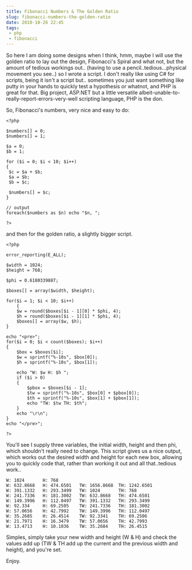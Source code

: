 ---title: Fibonacci Numbers & The Golden Ratioslug: fibonacci-numbers-the-golden-ratiodate: 2010-10-26 22:45tags:  - php - fibonacci---So here I am doing some designs when I think, hmm, maybe I will use the golden ratio to lay out the design, Fibonacci's Spiral and what not, but the amount of tedious workings out.. (having to use a pencil..tedious...physical movement you see..) so I wrote a script. I don't really like using C# for scripts, being it isn't a script but.. sometimes you just want something like putty in your hands to quickly test a hypothesis or whatnot, and PHP is great for that. Big project, ASP.NET but a little versatile albeit-unable-to-really-report-errors-very-well scripting language, PHP is the don.

So, Fibonacci's numbers, very nice and easy to do:

    <?php
     
    $numbers[] = 0;
    $numbers[] = 1;
     
    $a = 0;
    $b = 1;
     
    for ($i = 0; $i < 10; $i++)
    {
     $c = $a + $b;
     $a = $b;
     $b = $c;
     
     $numbers[] = $c;
    }
     
    // output
    foreach($numbers as $n) echo "$n, ";
     
    ?>

and then for the golden ratio, a slightly bigger script. 

    <?php

    error_reporting(E_ALL);

    $width = 1024;
    $height = 768;

    $phi = 0.6180339887;

    $boxes[] = array($width, $height);

    for($i = 1; $i < 10; $i++)
        {
        $w = round($boxes[$i - 1][0] * $phi, 4);
        $h = round($boxes[$i - 1][1] * $phi, 4);
        $boxes[] = array($w, $h);
    }

    echo "<pre>";
    for($i = 0; $i < count($boxes); $i++)
    {
        $box = $boxes[$i];
        $w = sprintf("%-10s", $box[0]);
        $h = sprintf("%-10s", $box[1]);

        echo "W: $w H: $h "; 
        if ($i > 0)
        {
            $pbox = $boxes[$i - 1];
            $tw = sprintf("%-10s", $box[0] + $pbox[0]);
            $th = sprintf("%-10s", $box[1] + $pbox[1]);
            echo "TW: $tw TH: $th";
        }
        echo "\r\n";
    }
    echo "</pre>";

    ?>

You'll see I supply three variables, the initial width, height and then phi, which shouldn't really need to change. This script gives us a nice output, which works out the desired width and height for each new box, allowing you to quickly code that, rather than working it out and all that..tedious work..

    W: 1024       H: 768        
    W: 632.8668   H: 474.6501   TW: 1656.8668  TH: 1242.6501 
    W: 391.1332   H: 293.3499   TW: 1024       TH: 768       
    W: 241.7336   H: 181.3002   TW: 632.8668   TH: 474.6501  
    W: 149.3996   H: 112.0497   TW: 391.1332   TH: 293.3499  
    W: 92.334     H: 69.2505    TW: 241.7336   TH: 181.3002  
    W: 57.0656    H: 42.7992    TW: 149.3996   TH: 112.0497  
    W: 35.2685    H: 26.4514    TW: 92.3341    TH: 69.2506   
    W: 21.7971    H: 16.3479    TW: 57.0656    TH: 42.7993   
    W: 13.4713    H: 10.1036    TW: 35.2684    TH: 26.4515 

Simples, simply take your new width and height (W & H) and check the values add up (TW & TH add up the current and the previous width and height), and you're set.

Enjoy.
